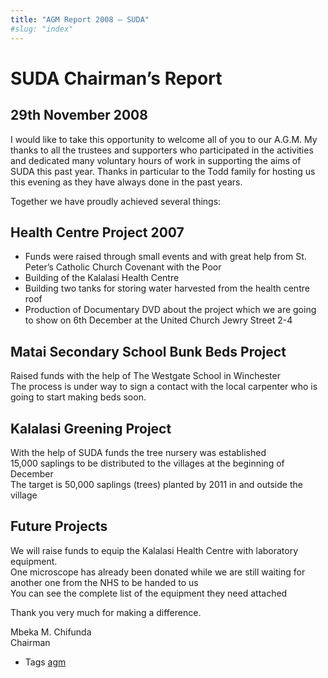 ```yaml
---
title: "AGM Report 2008 – SUDA"
#slug: "index"
---
```


SUDA Chairman’s Report
======================

29th November 2008
------------------

I would like to take this opportunity to welcome all of you to our A.G.M. My thanks to all the trustees and supporters who participated in the activities and dedicated many voluntary hours of work in supporting the aims of SUDA this past year. Thanks in particular to the Todd family for hosting us this evening as they have always done in the past years.

Together we have proudly achieved several things:

Health Centre Project 2007
--------------------------

*   Funds were raised through small events and with great help from St. Peter’s Catholic Church Covenant with the Poor
*   Building of the Kalalasi Health Centre
*   Building two tanks for storing water harvested from the health centre roof
*   Production of Documentary DVD about the project which we are going to show on 6th December at the United Church Jewry Street 2-4

Matai Secondary School Bunk Beds Project
----------------------------------------

Raised funds with the help of The Westgate School in Winchester  
The process is under way to sign a contact with the local carpenter who is going to start making beds soon.

Kalalasi Greening Project
-------------------------

With the help of SUDA funds the tree nursery was established  
15,000 saplings to be distributed to the villages at the beginning of December  
The target is 50,000 saplings (trees) planted by 2011 in and outside the village

Future Projects
---------------

We will raise funds to equip the Kalalasi Health Centre with laboratory equipment.  
One microscope has already been donated while we are still waiting for another one from the NHS to be handed to us  
You can see the complete list of the equipment they need attached

Thank you very much for making a difference.

Mbeka M. Chifunda  
Chairman

*   Tags [agm](/tag/agm/)